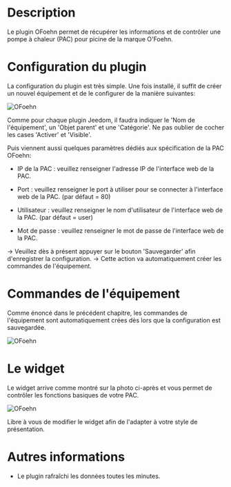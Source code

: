 Description 
===

Le plugin OFoehn permet de récupérer les informations et de contrôler une pompe à chaleur (PAC) pour picine de la marque O'Foehn.

Configuration du plugin 
===

La configuration du plugin est très simple.
Une fois installé, il suffit de créer un nouvel équipement et de le configurer de la manière suivantes:

![OFoehn](https://sattaz.github.io/Jeedom_OFoehn/pictures/OFoehn_2.jpg)

Comme pour chaque plugin Jeedom, il faudra indiquer le 'Nom de l'équipement', un 'Objet parent' et une 'Catégorie'.
Ne pas oublier de cocher les cases 'Activer' et 'Visible'.

Puis viennent aussi quelques paramètres dédiés aux spécification de la PAC OFoehn:

-   IP de la PAC : veuillez renseigner l'adresse IP de l'interface web de la PAC.

-   Port : veuillez renseigner le port à utiliser pour se connecter à l'interface web de la PAC. (par défaut = 80)

-   Utilisateur : veuillez renseigner le nom d'utilisateur de l'interface web de la PAC. (par défaut = user)

-   Mot de passe : veuillez renseigner le mot de passe de l'interface web de la PAC.

-> Veuillez dès à présent appuyer sur le bouton 'Sauvegarder' afin d'enregistrer la configuration.
-> Cette action va automatiquement créer les commandes de l'équipement.

Commandes de l'équipement 
===

Comme énoncé dans le précédent chapitre, les commandes de l'équipement sont automatiquement crées dès lors que la configuration est sauvegardée.

![OFoehn](https://sattaz.github.io/Jeedom_OFoehn/pictures/OFoehn_3.jpg)



Le widget 
===

Le widget arrive comme montré sur la photo ci-après et vous permet de contrôler les fonctions basiques de votre PAC.

![OFoehn](https://sattaz.github.io/Jeedom_OFoehn/pictures/OFoehn_1.jpg)

Libre à vous de modifier le widget afin de l'adapter à votre style de présentation.



Autres informations 
===

* Le plugin rafraîchi les données toutes les minutes.
